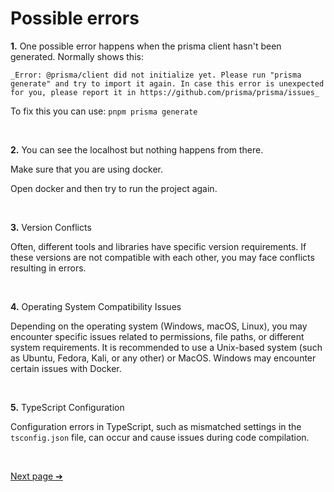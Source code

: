 # Possible errors

**1.** One possible error happens when the prisma client hasn't been generated. Normally shows this:

`_Error: @prisma/client did not initialize yet. Please run "prisma generate" and try to import it again.
In case this error is unexpected for you, please report it in https://github.com/prisma/prisma/issues_`

To fix this you can use:
`pnpm prisma generate`

&nbsp;

**2.** You can see the localhost but nothing happens from there.

Make sure that you are using docker.

Open docker and then try to run the project again.

&nbsp;

**3.** Version Conflicts

Often, different tools and libraries have specific version requirements. If these versions are not compatible with each other, you may face conflicts resulting in errors.

&nbsp;

**4.** Operating System Compatibility Issues

Depending on the operating system (Windows, macOS, Linux), you may encounter specific issues related to permissions, file paths, or different system requirements. It is recommended to use a Unix-based system (such as Ubuntu, Fedora, Kali, or any other) or MacOS. Windows may encounter certain issues with Docker.

&nbsp;

**5.** TypeScript Configuration

Configuration errors in TypeScript, such as mismatched settings in the `tsconfig.json` file, can occur and cause issues during code compilation.

&nbsp;

[Next page ➔][1]

[1]: contribution-guidelines.md
